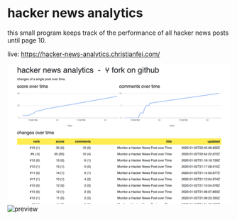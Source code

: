 # hacker news analytics

this small program keeps track of the performance of all hacker news posts until page 10.

live: https://hacker-news-analytics.christianfei.com/

![preview-single](/preview-single.png)
![preview](/preview.png)